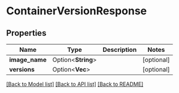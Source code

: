 # ContainerVersionResponse

## Properties

Name | Type | Description | Notes
------------ | ------------- | ------------- | -------------
**image_name** | Option<**String**> |  | [optional]
**versions** | Option<**Vec<String>**> |  | [optional]

[[Back to Model list]](../README.md#documentation-for-models) [[Back to API list]](../README.md#documentation-for-api-endpoints) [[Back to README]](../README.md)


